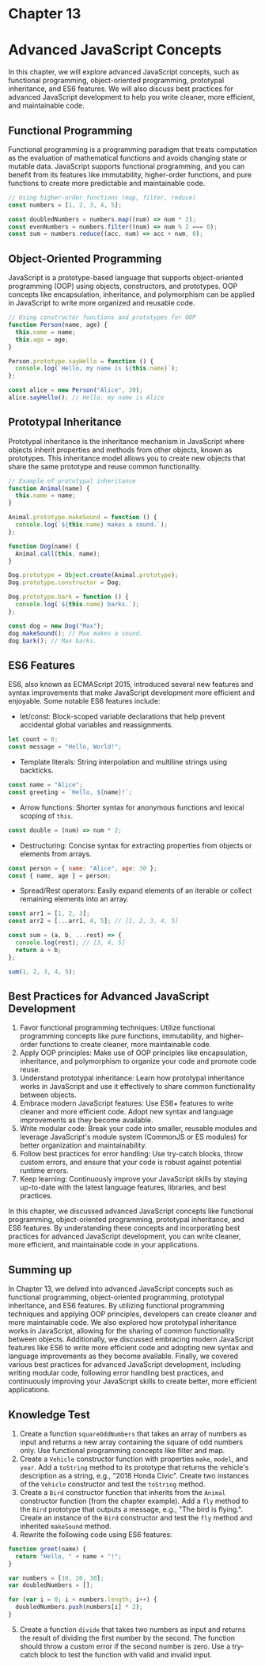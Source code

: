 # Chapter 13

# Advanced JavaScript Concepts

In this chapter, we will explore advanced JavaScript concepts, such as functional programming, object-oriented programming, prototypal inheritance, and ES6 features. We will also discuss best practices for advanced JavaScript development to help you write cleaner, more efficient, and maintainable code.

## Functional Programming

Functional programming is a programming paradigm that treats computation as the evaluation of mathematical functions and avoids changing state or mutable data. JavaScript supports functional programming, and you can benefit from its features like immutability, higher-order functions, and pure functions to create more predictable and maintainable code.

```javascript
// Using higher-order functions (map, filter, reduce)
const numbers = [1, 2, 3, 4, 5];

const doubledNumbers = numbers.map((num) => num * 2);
const evenNumbers = numbers.filter((num) => num % 2 === 0);
const sum = numbers.reduce((acc, num) => acc + num, 0);
```

## Object-Oriented Programming

JavaScript is a prototype-based language that supports object-oriented programming (OOP) using objects, constructors, and prototypes. OOP concepts like encapsulation, inheritance, and polymorphism can be applied in JavaScript to write more organized and reusable code.

```javascript
// Using constructor functions and prototypes for OOP
function Person(name, age) {
  this.name = name;
  this.age = age;
}

Person.prototype.sayHello = function () {
  console.log(`Hello, my name is ${this.name}`);
};

const alice = new Person("Alice", 30);
alice.sayHello(); // Hello, my name is Alice
```

## Prototypal Inheritance

Prototypal inheritance is the inheritance mechanism in JavaScript where objects inherit properties and methods from other objects, known as prototypes. This inheritance model allows you to create new objects that share the same prototype and reuse common functionality.

```javascript
// Example of prototypal inheritance
function Animal(name) {
  this.name = name;
}

Animal.prototype.makeSound = function () {
  console.log(`${this.name} makes a sound.`);
};

function Dog(name) {
  Animal.call(this, name);
}

Dog.prototype = Object.create(Animal.prototype);
Dog.prototype.constructor = Dog;

Dog.prototype.bark = function () {
  console.log(`${this.name} barks.`);
};

const dog = new Dog("Max");
dog.makeSound(); // Max makes a sound.
dog.bark(); // Max barks.
```

## ES6 Features

ES6, also known as ECMAScript 2015, introduced several new features and syntax improvements that make JavaScript development more efficient and enjoyable. Some notable ES6 features include:

- let/const: Block-scoped variable declarations that help prevent accidental global variables and reassignments.

```javascript
let count = 0;
const message = "Hello, World!";
```

- Template literals: String interpolation and multiline strings using backticks.

```javascript
const name = "Alice";
const greeting = `Hello, ${name}!`;
```

- Arrow functions: Shorter syntax for anonymous functions and lexical scoping of `this`.

```javascript
const double = (num) => num * 2;
```

- Destructuring: Concise syntax for extracting properties from objects or elements from arrays.

```javascript
const person = { name: "Alice", age: 30 };
const { name, age } = person;
```

- Spread/Rest operators: Easily expand elements of an iterable or collect remaining elements into an array.

```javascript
const arr1 = [1, 2, 3];
const arr2 = [...arr1, 4, 5]; // [1, 2, 3, 4, 5]

const sum = (a, b, ...rest) => {
  console.log(rest); // [3, 4, 5]
  return a + b;
};

sum(1, 2, 3, 4, 5);
```

## Best Practices for Advanced JavaScript Development

1. Favor functional programming techniques: Utilize functional programming concepts like pure functions, immutability, and higher-order functions to create cleaner, more maintainable code.
2. Apply OOP principles: Make use of OOP principles like encapsulation, inheritance, and polymorphism to organize your code and promote code reuse.
3. Understand prototypal inheritance: Learn how prototypal inheritance works in JavaScript and use it effectively to share common functionality between objects.
4. Embrace modern JavaScript features: Use ES6+ features to write cleaner and more efficient code. Adopt new syntax and language improvements as they become available.
5. Write modular code: Break your code into smaller, reusable modules and leverage JavaScript's module system (CommonJS or ES modules) for better organization and maintainability.
6. Follow best practices for error handling: Use try-catch blocks, throw custom errors, and ensure that your code is robust against potential runtime errors.
7. Keep learning: Continuously improve your JavaScript skills by staying up-to-date with the latest language features, libraries, and best practices.

In this chapter, we discussed advanced JavaScript concepts like functional programming, object-oriented programming, prototypal inheritance, and ES6 features. By understanding these concepts and incorporating best practices for advanced JavaScript development, you can write cleaner, more efficient, and maintainable code in your applications.

## Summing up

In Chapter 13, we delved into advanced JavaScript concepts such as functional programming, object-oriented programming, prototypal inheritance, and ES6 features. By utilizing functional programming techniques and applying OOP principles, developers can create cleaner and more maintainable code. We also explored how prototypal inheritance works in JavaScript, allowing for the sharing of common functionality between objects. Additionally, we discussed embracing modern JavaScript features like ES6 to write more efficient code and adopting new syntax and language improvements as they become available. Finally, we covered various best practices for advanced JavaScript development, including writing modular code, following error handling best practices, and continuously improving your JavaScript skills to create better, more efficient applications.

## Knowledge Test

1. Create a function `squareOddNumbers` that takes an array of numbers as input and returns a new array containing the square of odd numbers only. Use functional programming concepts like filter and map.
2. Create a `Vehicle` constructor function with properties `make`, `model`, and `year`. Add a `toString` method to its prototype that returns the vehicle's description as a string, e.g., "2018 Honda Civic". Create two instances of the `Vehicle` constructor and test the `toString` method.
3. Create a `Bird` constructor function that inherits from the `Animal` constructor function (from the chapter example). Add a `fly` method to the `Bird` prototype that outputs a message, e.g., "The bird is flying.". Create an instance of the `Bird` constructor and test the `fly` method and inherited `makeSound` method.
4. Rewrite the following code using ES6 features:

```javascript
function greet(name) {
  return "Hello, " + name + "!";
}

var numbers = [10, 20, 30];
var doubledNumbers = [];

for (var i = 0; i < numbers.length; i++) {
  doubledNumbers.push(numbers[i] * 2);
}
```

5. Create a function `divide` that takes two numbers as input and returns the result of dividing the first number by the second. The function should throw a custom error if the second number is zero. Use a try-catch block to test the function with valid and invalid input.

